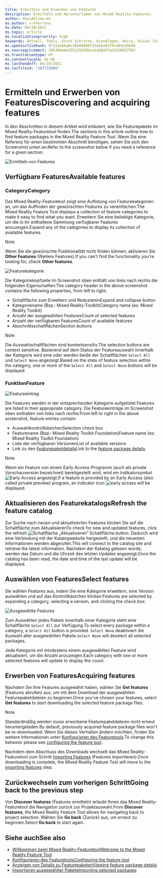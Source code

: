 ```yaml
---
title: Ermitteln und Erwerben von Features
description: Ermitteln und Herunterladen von Mixed Reality-Features.
author: davidkline-ms
ms.author: v-hferrone
ms.date: 04/19/2021
ms.topic: article
ms.localizationpriority: high
keywords: Aktuell, Tools, Erste Schritte, Grundlagen, Unity, Visual Studio, Toolkit, Mixed Reality-Headset, Windows Mixed Reality-Headset, Virtual Reality-Headset, Installation, Windows, HoloLens, Emulator, Unreal, OpenXR
ms.openlocfilehash: 9f12a1eba0c28b89000f1541ba62747a03e3564b
ms.sourcegitcommit: 286384e6e255135939bce2ab0267a62558837562
ms.translationtype: HT
ms.contentlocale: de-DE
ms.lasthandoff: 04/19/2021
ms.locfileid: "107732008"
---
```

# <a name="discovering-and-acquiring-features"></a><span data-ttu-id="e5e09-104">Ermitteln und Erwerben von Features</span><span class="sxs-lookup"><span data-stu-id="e5e09-104">Discovering and acquiring features</span></span>

<span data-ttu-id="e5e09-105">In den Abschnitten in diesem Artikel wird erläutert, wie Sie Featurepakete im Mixed Reality-Featuretool finden.</span><span class="sxs-lookup"><span data-stu-id="e5e09-105">The sections in this article outline how to find feature packages in the Mixed Reality Feature Tool.</span></span> <span data-ttu-id="e5e09-106">Wenn Sie eine Referenz für einen bestimmten Abschnitt benötigen, sehen Sie sich den Screenshot unten an:</span><span class="sxs-lookup"><span data-stu-id="e5e09-106">Refer to the screenshot below if you need a reference for a given section:</span></span>

![Ermitteln von Features](images/FeatureToolDiscovery.png)

## <a name="available-features"></a><span data-ttu-id="e5e09-108">Verfügbare Features</span><span class="sxs-lookup"><span data-stu-id="e5e09-108">Available features</span></span>

### <a name="category"></a><span data-ttu-id="e5e09-109">Category</span><span class="sxs-lookup"><span data-stu-id="e5e09-109">Category</span></span>

<span data-ttu-id="e5e09-110">Das Mixed Reality-Featuretool zeigt eine Auflistung von Featurekategorien an, um das Auffinden der gewünschten Features zu vereinfachen.</span><span class="sxs-lookup"><span data-stu-id="e5e09-110">The Mixed Reality Feature Tool displays a collection of feature categories to make it easy to find what you want.</span></span> <span data-ttu-id="e5e09-111">Erweitern Sie eine beliebige Kategorie, um die in ihr enthaltene Sammlung verfügbarer Features anzuzeigen.</span><span class="sxs-lookup"><span data-stu-id="e5e09-111">Expand any of the categories to display its collection of available features.</span></span>

> [!NOTE]
> <span data-ttu-id="e5e09-112">Wenn Sie die gewünschte Funktionalität nicht finden können, aktivieren Sie **Other Features** (Weitere Features).</span><span class="sxs-lookup"><span data-stu-id="e5e09-112">If you can't find the functionality you're looking for, check **Other features**.</span></span>

![Featurekategorie](images/FeatureCategory.png)

<span data-ttu-id="e5e09-114">Die Kategoriekopfzeile im Screenshot oben enthält von links nach rechts die folgenden Eigenschaften:</span><span class="sxs-lookup"><span data-stu-id="e5e09-114">The category header in the above screenshot contains the following properties, from left to right:</span></span>

- <span data-ttu-id="e5e09-115">Schaltfläche zum Erweitern und Reduzieren</span><span class="sxs-lookup"><span data-stu-id="e5e09-115">Expand and collapse button</span></span>
- <span data-ttu-id="e5e09-116">Kategoriename (Bsp.: Mixed Reality-Toolkit)</span><span class="sxs-lookup"><span data-stu-id="e5e09-116">Category name (ex: Mixed Reality Toolkit)</span></span>
- <span data-ttu-id="e5e09-117">Anzahl der ausgewählten Features</span><span class="sxs-lookup"><span data-stu-id="e5e09-117">Count of selected features</span></span>
- <span data-ttu-id="e5e09-118">Anzahl der verfügbaren Features</span><span class="sxs-lookup"><span data-stu-id="e5e09-118">Count of available features</span></span>
- <span data-ttu-id="e5e09-119">Abschnittsschaltflächen</span><span class="sxs-lookup"><span data-stu-id="e5e09-119">Section buttons</span></span>

> [!NOTE]
> <span data-ttu-id="e5e09-120">Die Auswahlschaltflächen sind kontextsensitiv.</span><span class="sxs-lookup"><span data-stu-id="e5e09-120">The selection buttons are context sensitive.</span></span> <span data-ttu-id="e5e09-121">Basierend auf dem Status der Featureauswahl innerhalb der Kategorie wird eine oder werden beide der Schaltflächen `Select All` und `Select None` angezeigt.</span><span class="sxs-lookup"><span data-stu-id="e5e09-121">Based on the state of feature selection within the category, one or more of the `Select All` and `Select None` buttons will be displayed.</span></span>

### <a name="feature"></a><span data-ttu-id="e5e09-122">Funktion</span><span class="sxs-lookup"><span data-stu-id="e5e09-122">Feature</span></span>

![Featureeintrag](images/FeatureEntry.png)

<span data-ttu-id="e5e09-124">Die Features werden in der entsprechenden Kategorie aufgelistet.</span><span class="sxs-lookup"><span data-stu-id="e5e09-124">Features are listed in their appropriate category.</span></span> <span data-ttu-id="e5e09-125">Die Featureeinträge im Screenshot oben enthalten von links nach rechts:</span><span class="sxs-lookup"><span data-stu-id="e5e09-125">From left to right in the above screenshot, feature entries contain:</span></span>

- <span data-ttu-id="e5e09-126">Auswahlkontrollkästchen</span><span class="sxs-lookup"><span data-stu-id="e5e09-126">Selection check box</span></span>
- <span data-ttu-id="e5e09-127">Featurename (Bsp.: Mixed Reality Toolkit Foundation)</span><span class="sxs-lookup"><span data-stu-id="e5e09-127">Feature name (ex: Mixed Reality Toolkit Foundation)</span></span>
- <span data-ttu-id="e5e09-128">Liste der verfügbaren Versionen</span><span class="sxs-lookup"><span data-stu-id="e5e09-128">List of available versions</span></span>
- <span data-ttu-id="e5e09-129">Link zu den [Featurepaketdetails](viewing-package-details.md)</span><span class="sxs-lookup"><span data-stu-id="e5e09-129">Link to the [feature package details](viewing-package-details.md)</span></span>

> [!NOTE]
> <span data-ttu-id="e5e09-130">Wenn ein Feature von einem Early Access-Programm (auch als private Vorschauversion bezeichnet) bereitgestellt wird, wird ein Indikatorsymbol ![Early Access](images/EarlyAccess.png) angezeigt.</span><span class="sxs-lookup"><span data-stu-id="e5e09-130">If a feature is provided by an Early Access (also called private preview) program, an indicator icon ![early access](images/EarlyAccess.png) will be displayed.</span></span>

## <a name="refresh-the-feature-catalog"></a><span data-ttu-id="e5e09-131">Aktualisieren des Featurekatalogs</span><span class="sxs-lookup"><span data-stu-id="e5e09-131">Refresh the feature catalog</span></span>

<span data-ttu-id="e5e09-132">Zur Suche nach neuen und aktualisierten Features klicken Sie auf die Schaltfläche zum Aktualisieren</span><span class="sxs-lookup"><span data-stu-id="e5e09-132">To check for new and updated features, click the refresh</span></span> ![Schaltfläche „Aktualisieren“](images/RefreshButton.png) <span data-ttu-id="e5e09-134">Schaltfläche.</span><span class="sxs-lookup"><span data-stu-id="e5e09-134">button.</span></span> <span data-ttu-id="e5e09-135">Dadurch wird eine Verbindung mit der Katalogwebsite hergestellt, und die neuesten Informationen werden abgerufen.</span><span class="sxs-lookup"><span data-stu-id="e5e09-135">This will connect to the catalog site and retrieve the latest information.</span></span> <span data-ttu-id="e5e09-136">Nachdem der Katalog gelesen wurde, werden das Datum und die Uhrzeit des letzten Updates angezeigt.</span><span class="sxs-lookup"><span data-stu-id="e5e09-136">Once the catalog has been read, the date and time of the last update will be displayed.</span></span>

## <a name="select-features"></a><span data-ttu-id="e5e09-137">Auswählen von Features</span><span class="sxs-lookup"><span data-stu-id="e5e09-137">Select features</span></span>

<span data-ttu-id="e5e09-138">Sie wählen Features aus, indem Sie eine Kategorie erweitern, eine Version auswählen und auf das Kontrollkästchen klicken:</span><span class="sxs-lookup"><span data-stu-id="e5e09-138">Features are selected by expanding a category, selecting a version, and clicking the check box:</span></span>

![Ausgewählte Features](images/SelectedFeatures.png)

<span data-ttu-id="e5e09-140">Zum Auswählen jedes Pakets innerhalb einer Kategorie steht eine Schaltfläche `Select All` zur Verfügung.</span><span class="sxs-lookup"><span data-stu-id="e5e09-140">To select every package within a category, a `Select All` button is provided.</span></span> <span data-ttu-id="e5e09-141">`Select None` deaktiviert die Auswahl aller ausgewählten Pakete.</span><span class="sxs-lookup"><span data-stu-id="e5e09-141">`Select None` will deselect all selected packages.</span></span> 

<span data-ttu-id="e5e09-142">Jede Kategorie mit mindestens einem ausgewählten Feature wird aktualisiert, um die Anzahl anzuzeigen.</span><span class="sxs-lookup"><span data-stu-id="e5e09-142">Each category with one or more selected features will update to display the count.</span></span>

## <a name="acquiring-features"></a><span data-ttu-id="e5e09-143">Erwerben von Features</span><span class="sxs-lookup"><span data-stu-id="e5e09-143">Acquiring features</span></span>

<span data-ttu-id="e5e09-144">Nachdem Sie Ihre Features ausgewählt haben, wählen Sie **Get features** (Features abrufen) aus, um mit dem Download der ausgewählten Featurepaketdateien zu beginnen.</span><span class="sxs-lookup"><span data-stu-id="e5e09-144">Once you've chosen your features, select **Get features** to start downloading the selected feature package files.</span></span>

> [!NOTE]
> <span data-ttu-id="e5e09-145">Standardmäßig werden zuvor erworbene Featurepaketdateien nicht erneut heruntergeladen.</span><span class="sxs-lookup"><span data-stu-id="e5e09-145">By default, previously acquired feature package files won't be re-downloaded.</span></span> <span data-ttu-id="e5e09-146">Wenn Sie dieses Verhalten ändern möchten, finden Sie weitere Informationen unter [Konfigurieren des Featuretools](configuring-feature-tool.md).</span><span class="sxs-lookup"><span data-stu-id="e5e09-146">To change this behavior please see [configuring the feature tool](configuring-feature-tool.md).</span></span>

<span data-ttu-id="e5e09-147">Nachdem dem Abschluss des Downloads wechselt das Mixed Reality-Featuretool zum Schritt [Importing Features](importing-features.md) (Features importieren).</span><span class="sxs-lookup"><span data-stu-id="e5e09-147">Once downloading is complete, the Mixed Reality Feature Tool will move to the [importing features](importing-features.md) step.</span></span>

## <a name="going-back-to-the-previous-step"></a><span data-ttu-id="e5e09-148">Zurückwechseln zum vorherigen Schritt</span><span class="sxs-lookup"><span data-stu-id="e5e09-148">Going back to the previous step</span></span>

<span data-ttu-id="e5e09-149">Von **Discover features** (Features ermitteln) erlaubt Ihnen das Mixed Reality-Featuretool die Navigation zurück zur Projektauswahl.</span><span class="sxs-lookup"><span data-stu-id="e5e09-149">From **Discover features**, the Mixed Reality Feature Tool allows for navigating back to project selection.</span></span> <span data-ttu-id="e5e09-150">Wählen Sie **Go back** (Zurück) aus, um erneut zu beginnen.</span><span class="sxs-lookup"><span data-stu-id="e5e09-150">Select **Go back** to start again.</span></span>

## <a name="see-also"></a><span data-ttu-id="e5e09-151">Siehe auch</span><span class="sxs-lookup"><span data-stu-id="e5e09-151">See also</span></span>

- [<span data-ttu-id="e5e09-152">Willkommen beim Mixed Reality-Featuretool</span><span class="sxs-lookup"><span data-stu-id="e5e09-152">Welcome to the Mixed Reality Feature Tool</span></span>](welcome-to-mr-feature-tool.md)
- [<span data-ttu-id="e5e09-153">Konfigurieren des Featuretools</span><span class="sxs-lookup"><span data-stu-id="e5e09-153">Configuring the feature tool</span></span>](configuring-feature-tool.md)
- [<span data-ttu-id="e5e09-154">Anzeigen von Details zu Featurepaketen</span><span class="sxs-lookup"><span data-stu-id="e5e09-154">Viewing feature package details</span></span>](viewing-package-details.md)
- [<span data-ttu-id="e5e09-155">Importieren ausgewählter Pakete</span><span class="sxs-lookup"><span data-stu-id="e5e09-155">Importing selected packages</span></span>](importing-features.md)
